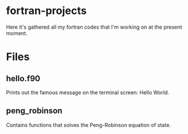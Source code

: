 # fortran-projects
Here it's gathered all my fortran codes that I'm working on at the present moment.

# Files
## hello.f90
Prints out the famous message on the terminal screen: Hello World.

## peng_robinson
Contains functions that solves the Peng-Robinson equation of state.
